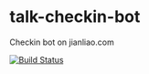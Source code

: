 # talk-checkin-bot
Checkin bot on jianliao.com

[![Build Status][travis-image]][travis-url]

[travis-url]: https://travis-ci.org/jianliaoim/talk-checkin-bot
[travis-image]: http://img.shields.io/travis/jianliaoim/talk-checkin-bot.svg
